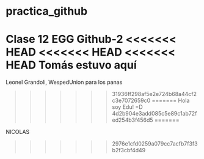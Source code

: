 # practica_github
Clase 12 EGG Github-2
<<<<<<< HEAD
<<<<<<< HEAD
<<<<<<< HEAD
Tomás estuvo aquí
=======
Leonel Grandoli, WespedUnion para los panas
>>>>>>> 31936ff298af5e2e724b68a44cf2c3e7072659c0
=======
Hola soy Edu! =D
>>>>>>> 4d2b904e3add085c5e89c1ab72fed254b3f456d5
=======

NICOLAS
>>>>>>> 2976e1cfd0259a079cc7acfb7f3f3b2f3cbf4d49
